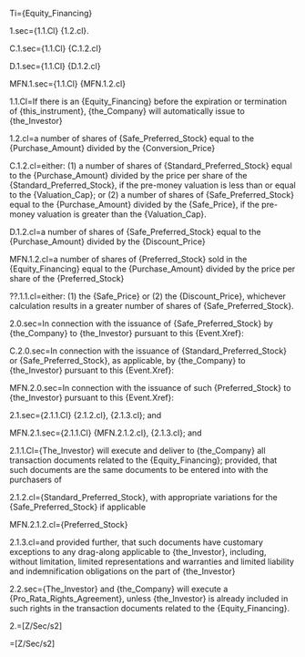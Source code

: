 Ti={Equity_Financing}

1.sec={1.1.Cl} {1.2.cl}.

C.1.sec={1.1.Cl} {C.1.2.cl}

D.1.sec={1.1.Cl} {D.1.2.cl}

MFN.1.sec={1.1.Cl} {MFN.1.2.cl}

1.1.Cl=If there is an {Equity_Financing} before the expiration or termination of {this_instrument}, {the_Company} will automatically issue to {the_Investor}

1.2.cl=a number of shares of {Safe_Preferred_Stock} equal to the {Purchase_Amount} divided by the {Conversion_Price}

C.1.2.cl=either: (1) a number of shares of {Standard_Preferred_Stock} equal to the {Purchase_Amount} divided by the price per share of the {Standard_Preferred_Stock}, if the pre-money valuation is less than or equal to the {Valuation_Cap}; or (2) a number of shares of {Safe_Preferred_Stock} equal to the {Purchase_Amount} divided by the {Safe_Price}, if the pre-money valuation is greater than the {Valuation_Cap}.

D.1.2.cl=a number of shares of {Safe_Preferred_Stock} equal to the {Purchase_Amount} divided by the {Discount_Price}

MFN.1.2.cl=a number of shares of {Preferred_Stock} sold in the {Equity_Financing} equal to the {Purchase_Amount} divided by the price per share of the {Preferred_Stock}
 
??.1.1.cl=either: (1) the {Safe_Price} or (2) the {Discount_Price}, whichever calculation results in a greater number of shares of {Safe_Preferred_Stock}.


2.0.sec=In connection with the issuance of {Safe_Preferred_Stock} by {the_Company} to {the_Investor} pursuant to this {Event.Xref}:

C.2.0.sec=In connection with the issuance of {Standard_Preferred_Stock} or {Safe_Preferred_Stock}, as applicable, by {the_Company} to {the_Investor} pursuant to this {Event.Xref}:

MFN.2.0.sec=In connection with the issuance of such {Preferred_Stock} to {the_Investor} pursuant to this {Event.Xref}:

2.1.sec={2.1.1.Cl} {2.1.2.cl}, {2.1.3.cl}; and

MFN.2.1.sec={2.1.1.Cl} {MFN.2.1.2.cl}, {2.1.3.cl}; and

2.1.1.Cl={The_Investor} will execute and deliver to {the_Company} all transaction documents related to the {Equity_Financing}; provided, that such documents are the same documents to be entered into with the purchasers of

2.1.2.cl={Standard_Preferred_Stock}, with appropriate variations for the {Safe_Preferred_Stock} if applicable

MFN.2.1.2.cl={Preferred_Stock}

2.1.3.cl=and provided further, that such documents have customary exceptions to any drag-along applicable to {the_Investor}, including, without limitation, limited representations and warranties and limited liability and indemnification obligations on the part of {the_Investor}


2.2.sec={The_Investor} and {the_Company} will execute a {Pro_Rata_Rights_Agreement}, unless {the_Investor} is already included in such rights in the transaction documents related to the {Equity_Financing}.

2.=[Z/Sec/s2]

=[Z/Sec/s2]
